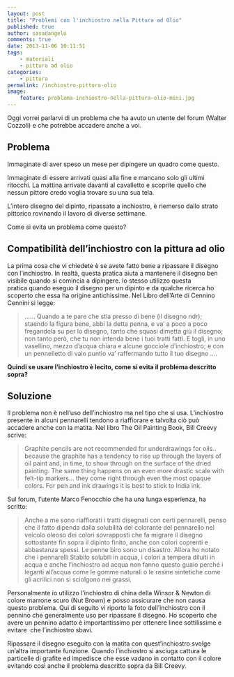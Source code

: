 ```yaml
---
layout: post
title: "Problemi con l'inchiostro nella Pittura ad Olio"
published: true
author: sasadangelo
comments: true
date: 2013-11-06 10:11:51
tags:
    - materiali
    - pittura ad olio
categories:
    - pittura
permalink: /inchiostro-pittura-olio
image:
    feature: problema-inchiostro-nella-pittura-olio-mini.jpg
---
```


   Oggi vorrei parlarvi di un problema che ha avuto un utente del forum (Walter Cozzoli) e che potrebbe accadere anche a voi. 


## Problema


  Immaginate di aver speso un mese per dipingere un quadro come questo.





  Immaginate di essere arrivati quasi alla fine e mancano solo gli ultimi ritocchi. La mattina arrivate davanti al cavalletto e scoprite quello che nessun pittore credo voglia trovare su una sua tela.





  L&#8217;intero disegno del dipinto, ripassato a inchiostro, è riemerso dallo strato pittorico rovinando il lavoro di diverse settimane.



  Come si evita un problema come questo?


## Compatibilità dell&#8217;inchiostro con la pittura ad olio


  La prima cosa che vi chiedete è se avete fatto bene a ripassare il disegno con l&#8217;inchiostro. In realtà, questa pratica aiuta a mantenere il disegno ben visibile quando si comincia a dipingere. Io stesso utilizzo questa pratica quando eseguo il disegno per un dipinto e da qualche ricerca ho scoperto che essa ha origine antichissime. Nel Libro dell&#8217;Arte di Cennino Cennini si legge:


> 
>   &#8230;&#8230; Quando a te pare che stia presso di bene (il disegno ndr); staendo la figura bene, abbi la detta penna, e va’ a poco a poco fregandola su per lo disegno, tanto che squasi dimetta giù il disegno; non tanto però, che tu non intenda bene i tuoi tratti fatti. E togli, in uno vasellino, mezzo d’acqua chiara e alcune gocciole d’inchiostro; e con un pennelletto di vaio puntìo va’ raffermando tutto il tuo disegno &#8230;.
> 

**Quindi se usare l&#8217;inchiostro è lecito, come si evita il problema descritto sopra?**

## Soluzione


  Il problema non è nell&#8217;uso dell&#8217;inchiostro ma nel tipo che si usa. L&#8217;inchiostro presente in alcuni pennarelli tendono a riaffiorare e talvolta ciò può accadere anche con la matita. Nel libro The Oil Painting Book, Bill Creevy scrive:


> 
>   Graphite pencils are not recommended for underdrawings for oils.. because the graphite has a tendency to rise up through the layers of oil paint and, in time, to show through on the surface of the dried painting. The same thing happens on an even more drastic scale with felt-tip markers&#8230; they come right through even the most opaque colors. For pen and ink drawings it is best to stick to India ink.
> 

Sul forum, l&#8217;utente Marco Fenocchio che ha una lunga esperienza, ha scritto:

> 
>   Anche a me sono riaffiorati i tratti disegnati con certi pennarelli, penso che il fatto dipenda dalla solubilità del colorante del pennarello nel veicolo oleoso dei colori sovrapposti che fa migrare il disegno sottostante fin sopra il dipinto finito, anche con colori coprenti e abbastanza spessi. Le penne biro sono un disastro. Allora ho notato che i pennarelli Stabilo solubili in acqua, i colori a tempera diluiti in acqua e anche l&#8217;inchiostro ad acqua non fanno questo guaio perché i leganti all&#8217;acqua come le gomme naturali o le resine sintetiche come gli acrilici non si sciolgono nei grassi. 
> 


  Personalmente io utilizzo l&#8217;inchiostro di china della Winsor & Newton di colore marrone scuro (Nut Brown) e posso assicurare che non causa questo problema. Qui di seguito vi riporto la foto dell&#8217;inchiostro con il pennino che generalmente uso per ripassare il disegno. Ho scoperto che avere un pennino adatto è importantissimo per ottenere linee sottilissime e evitare  che l&#8217;inchiostro sbavi.



  Ripassare il disegno eseguito con la matita con quest&#8217;inchiostro svolge un&#8217;altra importante funzione. Quando l&#8217;inchiostro si asciuga cattura le particelle di grafite ed impedisce che esse vadano in contatto con il colore evitando così anche il problema descritto sopra da Bill Creevy.


